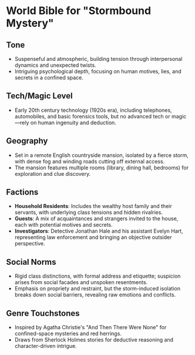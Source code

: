 # World Bible for "Stormbound Mystery"

## Tone
- Suspenseful and atmospheric, building tension through interpersonal dynamics and unexpected twists.
- Intriguing psychological depth, focusing on human motives, lies, and secrets in a confined space.

## Tech/Magic Level
- Early 20th century technology (1920s era), including telephones, automobiles, and basic forensics tools, but no advanced tech or magic—rely on human ingenuity and deduction.

## Geography
- Set in a remote English countryside mansion, isolated by a fierce storm, with dense fog and winding roads cutting off external access.
- The mansion features multiple rooms (library, dining hall, bedrooms) for exploration and clue discovery.

## Factions
- **Household Residents**: Includes the wealthy host family and their servants, with underlying class tensions and hidden rivalries.
- **Guests**: A mix of acquaintances and strangers invited to the house, each with potential motives and secrets.
- **Investigators**: Detective Jonathan Hale and his assistant Evelyn Hart, representing law enforcement and bringing an objective outsider perspective.

## Social Norms
- Rigid class distinctions, with formal address and etiquette; suspicion arises from social facades and unspoken resentments.
- Emphasis on propriety and restraint, but the storm-induced isolation breaks down social barriers, revealing raw emotions and conflicts.

## Genre Touchstones
- Inspired by Agatha Christie's "And Then There Were None" for confined-space mysteries and red herrings.
- Draws from Sherlock Holmes stories for deductive reasoning and character-driven intrigue.